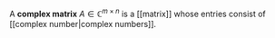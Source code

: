 
A **complex matrix** $A\in \mathbb C^{m\times n}$ is a [[matrix]] whose entries consist of [[complex number|complex numbers]].

